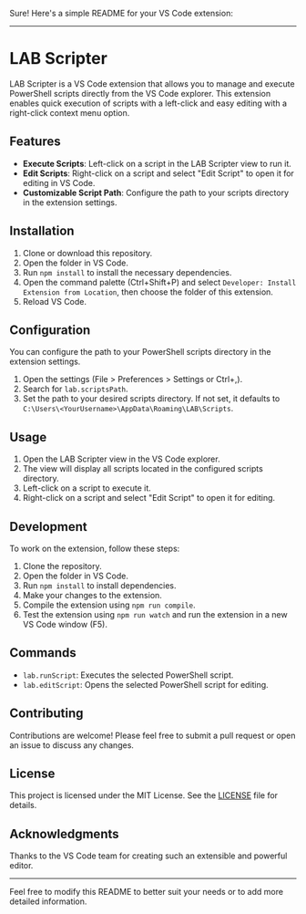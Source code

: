 Sure! Here's a simple README for your VS Code extension:

---

# LAB Scripter

LAB Scripter is a VS Code extension that allows you to manage and execute PowerShell scripts directly from the VS Code explorer. This extension enables quick execution of scripts with a left-click and easy editing with a right-click context menu option.

## Features

- **Execute Scripts**: Left-click on a script in the LAB Scripter view to run it.
- **Edit Scripts**: Right-click on a script and select "Edit Script" to open it for editing in VS Code.
- **Customizable Script Path**: Configure the path to your scripts directory in the extension settings.

## Installation

1. Clone or download this repository.
2. Open the folder in VS Code.
3. Run `npm install` to install the necessary dependencies.
4. Open the command palette (Ctrl+Shift+P) and select `Developer: Install Extension from Location`, then choose the folder of this extension.
5. Reload VS Code.

## Configuration

You can configure the path to your PowerShell scripts directory in the extension settings.

1. Open the settings (File > Preferences > Settings or Ctrl+,).
2. Search for `lab.scriptsPath`.
3. Set the path to your desired scripts directory. If not set, it defaults to `C:\Users\<YourUsername>\AppData\Roaming\LAB\Scripts`.

## Usage

1. Open the LAB Scripter view in the VS Code explorer.
2. The view will display all scripts located in the configured scripts directory.
3. Left-click on a script to execute it.
4. Right-click on a script and select "Edit Script" to open it for editing.

## Development

To work on the extension, follow these steps:

1. Clone the repository.
2. Open the folder in VS Code.
3. Run `npm install` to install dependencies.
4. Make your changes to the extension.
5. Compile the extension using `npm run compile`.
6. Test the extension using `npm run watch` and run the extension in a new VS Code window (F5).

## Commands

- `lab.runScript`: Executes the selected PowerShell script.
- `lab.editScript`: Opens the selected PowerShell script for editing.

## Contributing

Contributions are welcome! Please feel free to submit a pull request or open an issue to discuss any changes.

## License

This project is licensed under the MIT License. See the [LICENSE](LICENSE) file for details.

## Acknowledgments

Thanks to the VS Code team for creating such an extensible and powerful editor.

---

Feel free to modify this README to better suit your needs or to add more detailed information.
